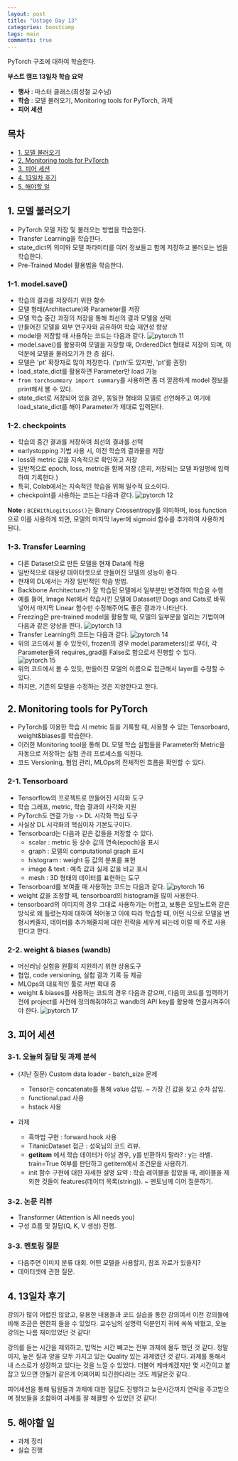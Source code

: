 ```yaml
---
layout: post
title: "Ustage Day 13"
categories: boostcamp
tags: main
comments: true
---
```

PyTorch 구조에 대하여 학습한다.

**부스트 캠프 13일차 학습 요약**
- **행사** : 마스터 클래스(최성철 교수님)
- **학습** : 모델 불러오기, Monitoring tools for PyTorch, 과제
- **피어 세션**

## 목차
- [1. 모델 불러오기](#1-autograd--optimizer)
- [2. Monitoring tools for PyTorch](#2-monitoring-tools-for-pytorch)
- [3. 피어 세션](#3-피어-세션)
- [4. 13일차 후기](#4-13일차-후기)
- [5. 해야할 일](#5-해야할-일)

## 1. 모델 불러오기
- PyTorch 모델 저장 및 불러오는 방법을 학습한다.
- Transfer Learning을 학습한다.
- state_dict의 의미와 모델 파라미터를 여러 정보들고 함께 저장하고 불러오는 법을 학습한다.
- Pre-Trained Model 활용법을 학습한다.

### 1-1. model.save()
- 학습의 결과를 저장하기 위한 함수
- 모델 형태(Architecture)와 Parameter를 저장
- 모델 학습 중간 과정의 저장을 통해 최선의 결과 모델을 선택
- 만들어진 모델을 외부 연구자와 공유하여 학습 재연성 향상
- model을 저장할 때 사용하는 코드는 다음과 같다.
![pytorch 11](https://user-images.githubusercontent.com/53552847/130157278-c6e31079-4e51-4c31-966c-82b0c4aae989.PNG)
- model.save()를 활용하여 모델을 저장할 때, OrderedDict 형태로 저장이 되며, 이 덕분에 모델을 불러오기가 한 층 쉽다. 
- 모델은 'pt' 확장자로 많이 저장한다. ('pth'도 있지만, 'pt'를 권장)
- load_state_dict를 활용하면 Parameter만 load 가능
- `from torchsummary import summary`를 사용하면 좀 더 깔끔하게 model 정보를 print해서 볼 수 있다.
- state_dict로 저장되어 있을 경우, 동일한 형태의 모델로 선언해주고 여기에 load_state_dict를 해야 Parameter가 제대로 입력된다.

### 1-2. checkpoints
- 학습의 중간 결과를 저장하여 최선의 결과를 선택
- earlystopping 기법 사용 시, 이전 학습의 결과물을 저장
- loss와 metric 값을 지속적으로 확인하고 저장
- 일반적으로 epoch, loss, metric을 함께 저장 (흔히, 저장되는 모델 파일명에 입력하여 기록한다.)
- 특히, Colab에서는 지속적인 학습을 위해 필수적 요소이다.
- checkpoint를 사용하는 코드는 다음과 같다.
![pytorch 12](https://user-images.githubusercontent.com/53552847/130157281-b22a9972-3ca1-4382-809c-dd416b55f0f8.PNG)

**Note :** `BCEWithLogitsLoss()`는 Binary Crossentropy를 의미하며, loss function으로 이를 사용하게 되면, 모델의 마지막 layer에 sigmoid 함수를 추가하여 사용하게 된다.

### 1-3. Transfer Learning
- 다른 Dataset으로 만든 모델을 현재 Data에 적용
- 일반적으로 대용량 데이터셋으로 만들어진 모델의 성능이 좋다.
- 현재의 DL에서는 가장 일반적인 학습 방법.
- Backbone Architecture가 잘 학습된 모델에서 일부분만 변경하여 학습을 수행
- 예를 들어, Image Net에서 학습시킨 모델에 Dataset만 Dogs and Cats로 바꿔 넣어서 마지막 Linear 함수만 수정해주어도 좋은 결과가 나타난다.
- Freezing은 pre-trained model을 활용할 때, 모델의 일부분을 얼리는 기법이며 다음과 같은 양상을 띈다.
![pytorch 13](https://user-images.githubusercontent.com/53552847/130157283-1edbf0ad-c91f-495b-bc6b-425490258e0c.PNG)
- Transfer Learning의 코드는 다음과 같다.
![pytorch 14](https://user-images.githubusercontent.com/53552847/130157284-754b0d64-9a0f-4e0a-bf5e-9be04cac4d1d.PNG)
- 위의 코드에서 볼 수 있듯이, frozen의 경우 model.parameters()로 부터, 각 Parameter들의 requires_grad를 False로 함으로서 진행할 수 있다.
![pytorch 15](https://user-images.githubusercontent.com/53552847/130158313-4173a585-976e-44cc-b0d6-aab07f7a0dcf.PNG)
- 위의 코드에서 볼 수 있듯, 만들어진 모델의 이름으로 접근해서 layer를 수정할 수 있다.
- 하지만, 기존의 모델을 수정하는 것은 지양한다고 한다.

## 2. Monitoring tools for PyTorch
- PyTorch를 이용한 학습 시 metric 등을 기록할 때, 사용할 수 있는 Tensorboard, weight&biases를 학습한다.
- 이러한 Monitoring tool을 통해 DL 모델 학습 실험들을  Parameter와 Metric을 자동으로 저장하는 실험 관리 프로세스를 익힌다.
- 코드 Versioning, 협업 관리, MLOps의 전체적인 흐름을 확인할 수 있다.

### 2-1. Tensorboard
- Tensorflow의 프로젝트로 만들어진 시각화 도구
- 학습 그래프, metric, 학습 결과의 사각화 지원
- PyTorch도 연결 가능 -> DL 시각화 핵심 도구
- 사실상 DL 시각화의 핵심이자 기본도구이다.
- Tensorboard는 다음과 같은 값들을 저장할 수 있다.
    - scalar : metric 등 상수 값의 연속(epoch)을 표시
    - graph : 모델의 computational graph 표시
    - histogram : weight 등 값의 분포를 표현
    - image & text :  예측 값과 실제 값을 비교 표시
    - mesh : 3D 형태의 데이터를 표현하는 도구
- Tensorboard를 보여줄 때 사용하는 코드는 다음과 같다.
![pytorch 16](https://user-images.githubusercontent.com/53552847/130157286-244a949f-028a-48d5-ad03-392f8a3321d8.PNG)
- weight 값을 조정할 때, tensorboard의 histogram을 많이 사용한다.
- tensorboard의 이미지의 경우 그대로 사용하기는 어렵고, 보통은 오답노트와 같은 방식로 왜 틀렸는지에 대하여 적어놓고 이에 따라 학습할 때, 어떤 식으로 모델을 변형시켜줄지, 데이터를 추가해줄지에 대한 전략을 세우게 되는데 이럴 때 주로 사용한다고 한다.

### 2-2. weight & biases (wandb)
- 머신러닝 실험을 원활히 지원하기 위한 상용도구
- 협업, code versioning, 실험 결과 기록 등 제공
- MLOps의 대표적인 툴로 저변 확대 중
- weight & biases를 사용하는 코드의 경우 다음과 같으며, 다음의 코드를 입력하기 전에 project를 사전에 정의해줘야하고 wandb의 API key를 활용해 연결시켜주어야 한다.
![pytorch 17](https://user-images.githubusercontent.com/53552847/130157288-b47d59c2-05d7-4fe0-9bad-78008b2829c3.PNG)

## 3. 피어 세션
### 3-1. 오늘의 질답 및 과제 분석
- (지난 질문) Custom data loader - batch_size 문제
    - Tensor는 concatenate를 통해 value 삽입. ~ 가장 긴 값을 찾고 순차 삽입.
    - functional.pad 사용
    - hstack 사용
    
- 과제
    - 흑마법 구현 : forward.hook 사용
    - TitanicDataset 접근 : 성욱님의 코드 리뷰.
    - __getitem__ 에서 학습 데이터가 아닐 경우, y를 반환하지 말라? : y는 라벨. train=True 여부를 판단하고 getitem에서 조건문을 사용하기.
    - init 함수 구현에 대한 자세한 설명 요약 : 학습 레이블을 잡았을 때, 레이블을 제외한 것들이 features(데이터 목록(string)). ~ 멘토님께 이어 질문하기.

### 3-2. 논문 리뷰
- Transformer (Attention is All needs you)
- 구성 흐름 및 질답(Q, K, V 생성) 진행.

### 3-3. 멘토링 질문
- 다음주면 이미지 분류 대회. 어떤 모델을 사용할지, 참조 자료가 있을지?
- 데이터셋에 관한 질문.

## 4. 13일차 후기
강의가 많이 어렵진 않았고, 유용한 내용들과 코드 실습을 통한 강의여서 이전 강의들에 비해 조금은 편한히 들을 수 있었다. 교수님의 설명력 덕분인지 귀에 쏙쏙 박혔고, 오늘 강의는 나름 재미있었던 것 같다!

강의를 듣는 시간을 제외하고, 밥먹는 시간 빼고는 전부 과제에 몰두 했던 것 같다. 정말이지, 높은 질과 양을 모두 가지고 있는 Quality 있는 과제였던 것 같다. 과제를 통해서 내 스스로가 성장하고 있다는 것을 느낄 수 있었다. 더불어 케바케겠지만 몇 시간이고 붙잡고 있으면 안될거 같은게 어찌어찌 되긴한다라는 것도 깨달은것 같다.. 

피어세션을 통해 팀원들과 과제에 대한 질답도 진행하고 늦은시간까지 연락을 주고받으며 정보들을 조합하여 과제를 잘 해결할 수 있었던 것 같다! 

## 5. 해야할 일
- 과제 정리
- 실습 진행
